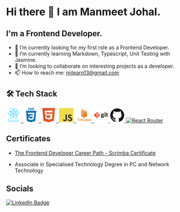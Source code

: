 # Hi there 👋 I am Manmeet Johal.

## I'm a Frontend Developer.

- 🔭 I’m currently looking for my first role as a Frontend Developer.
- 🌱 I’m currently learning Markdown, Typescript, Unit Testing with Jasmine.
- 👯 I’m looking to collaborate on interesting projects as a developer.
- 📫 How to reach me: mjlearn13@gmail.com

## 🛠️ Tech Stack
<div>
    <a href="https://react.dev/">
      <img src="https://github.com/devicons/devicon/blob/master/icons/react/react-original-wordmark.svg" title="React"         
      alt="React" width="40" height="40"/>&nbsp;
    </a>
    <a href="https://developer.mozilla.org/en-US/docs/Web/CSS">
      <img src="https://github.com/devicons/devicon/blob/master/icons/css3/css3-plain-wordmark.svg"  title="CSS3" alt="CSS" 
      width="40" height="40"/>&nbsp;
    </a>
     <a href="https://developer.mozilla.org/en-US/docs/Web/HTML">
      <img src="https://github.com/devicons/devicon/blob/master/icons/html5/html5-original.svg" title="HTML5" alt="HTML" 
      width="40" height="40"/>&nbsp;
    </a>
     <a href="https://developer.mozilla.org/en-US/docs/Web/javascript">
      <img src="https://github.com/devicons/devicon/blob/master/icons/javascript/javascript-original.svg" title="JavaScript" 
      alt="JavaScript" width="40" height="40"/>&nbsp;
    </a>
     <a href="https://firebase.google.com/">
      <img src="https://github.com/devicons/devicon/blob/master/icons/firebase/firebase-plain-wordmark.svg" title="Firebase" alt="Firebase" width="40" height="40"/>&nbsp;
    </a>
     <a href="https://git-scm.com/">
      <img src="https://github.com/devicons/devicon/blob/master/icons/git/git-original-wordmark.svg" title="Git" alt="Git" 
      width="40" height="40"/>
    </a>
    <a href="https://github.com/mjlearn13">
      <img src="https://github.com/devicons/devicon/blob/master/icons/github/github-original.svg" title="Github" alt="Github" 
      width="40" height="40"/>
    </a>
    <a href="https://reactrouter.com/en/main">
      <img src="https://cdn.freebiesupply.com/logos/thumbs/2x/react-router-logo.png" title="React Router" alt="React Router" 
      width="40" height="40"/>
    </a>


    
    
</div>

## Certificates
- <a href="./The%20Frontend%20Developer%20Career%20Path%20Completion%20Certificate.png">
    The Frontend Developer Career Path - Scrimba Certificate
</a>

- Associate in Specialised Technology Degree in PC and Network Technology

## Socials
<a href="https://www.linkedin.com/in/mjlearn13/">
    <img src="https://img.shields.io/badge/LinkedIn-blue?style=for-the-badge&logo=linkedin&logoColor=white" alt="LinkedIn Badge"/>
  </a>







